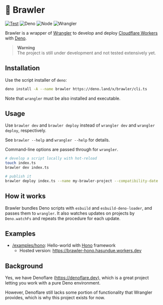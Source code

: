 # 🥊 Brawler

<!-- deno-fmt-ignore-start -->

[![Test](https://github.com/hasundue/brawler/actions/workflows/test.yml/badge.svg)](https://github.com/hasundue/brawler/actions/workflows/test.yml)
![Deno](https://img.shields.io/badge/Deno-v1.36.4-blue?logo=deno) <!-- @denopendabot denoland/deno -->
![Node](https://img.shields.io/badge/Node-v20.5.1-blue?logo=node) <!-- @denopendabot nodejs/node -->
![Wrangler](https://img.shields.io/badge/Wrangler-3.6.0-blue?logo=cloudflare)

Brawler is a wrapper of [Wrangler](https://developers.cloudflare.com/workers/wrangler/get-started) to develop and deploy
[Cloudflare Workers](https://workers.cloudflare.com) with [Deno](https://deno.land).

<!-- deno-fmt-ignore-end -->

> **Warning**\
> The project is still under development and not tested extensively yet.

## Installation

Use the script installer of `deno`:

```sh
deno install -A --name brawler https://deno.land/x/brawler/cli.ts
```

Note that `wrangler` must be also installed and executable.

## Usage

Use `brawler dev` and `brawler deploy` instead of `wrangler dev` and
`wrangler deploy`, respectively.

See `brawler --help` and `wrangler --help` for details.

Command-line options are passed through for `wrangler`.

```sh
# develop a script locally with hot-reload
touch index.ts
brawler dev index.ts

# publish it
brawler deploy index.ts --name my-brawler-project --compatibility-date 2023-08-15
```

## How it works

Brawler bundles Deno scripts with `esbuild` and `esbuild-deno-loader`, and
passes them to `wrangler`. It also watches updates on projects by `Deno.watchFs`
and repeats the procedure for each update.

## Examples

- [/examples/hono](/examples/hono): Hello-world with
  [Hono](https://github.com/honojs/hono) framework
  - Hosted version: https://brawler-hono.hasundue.workers.dev

## Background

Yes, we have Denoflare (https://denoflare.dev), which is a great project letting
you work with a pure Deno environment.

However, Denoflare still lacks some portion of functionality that Wrangler
provides, which is why this project exists for now.
